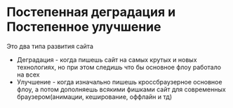 # Постепенная деградация и Постепенное улучшение

Это два типа развития сайта 

* Деградация - когда пишешь сайт на самых крутых и новых технологиях, но при этом следишь что бы основное флоу работало на всех
* Улучшение - когда изначально пишешь кроссбраузерное основное флоу, а потом дополняешь всякими фишками сайт для современных браузером(анимации, кеширование, оффлайн и тд)
